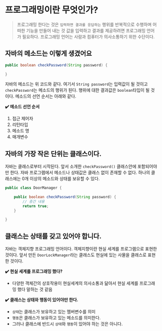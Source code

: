 # 프로그래밍이란 무엇인가?
> 프로그래밍 한다는 것은 `입력하면 결과를 응답하는` 행위를 반복적으로 수행하며 어떠한 기능을 만들어 내는 것
> 값을 입력하고 결과를 제공하려면 프로그래밍 언어가 필요하다. 프로그래밍 언어는 사람과 컴퓨터가 의사소통하기 위한 수단이다.

## 자바의 메소드는 이렇게 생겼어요
```java
public boolean checkPassword(String password) {
    
}
```
자바의 메소드는 위 코드와 같다. 여기서 `String password`는 입력값이 될 것이고
`checkPassword`는 메소드의 행위가 된다. 행위에 대한 결과값은 `boolean`타입이 될 것이다.
메소드의 선언 순서는 아래와 같다.

**✔️ 메소드 선언 순서**
1. 접근 제어자
2. 리턴타입
3. 메소드 명
4. 매개변수

## 자바의 가장 작은 단위는 클래스이다.
자바는 클래스로부터 시작된다. 앞서 소개한 `checkPassword()` 클래스안에 포함되어야만 한다.
자바 프로그램에서 메소드나 상태값은 클래스 없이 존재할 수 없다. 하나의 클래스에는 0개 이상의 메소드와 상태를 보유할 수 있다.

```java
public class DoorManager {
    
    public boolean checkPassword(String password) {
        // 중간 내용
        return true;
    }
    
}
```

## 클래스는 상태를 갖고 있어야 합니다.
자바는 객체지향 프로그래밍 언어이다. 객체지향이란 현실 세계를 프로그램으로 표현한 것이다.
앞서 만든 `DoorLockManager`라는 클래스도 현실에 있는 사물을 클래스로 표현한 것이다.

**✔️ 현실 세계를 프로그래밍 했다?**
- 다양한 객체간의 상호작용이 현실세계의 의사소통과 닮아서 현실 세계를 프로그래밍 했다 말하는 것 같음



**✔️ 클래스는 상태와 행동이 있어야만 한다.**
- `상태`는 클래스가 보유하고 있는 멤버변수를 의미
- `행동`은 클래스가 보유하고 있는 메소드를 의미한다.
- 그러나 클래스에 반드시 `상태`와 `행동`이 있어야 하는 것은 아니다. 

